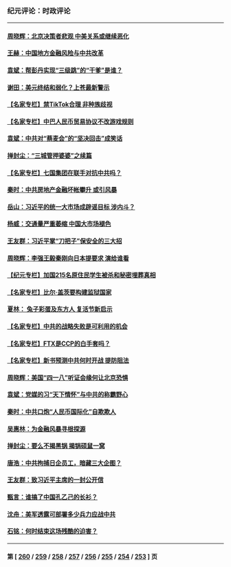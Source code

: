 ### 纪元评论：时政评论
---
#### [周晓辉：北京决策者悲观 中美关系或继续恶化](../../pages/nsc1025/n13967688.md) 
#### [王赫：中国地方金融风险与中共改革](../../pages/nsc1025/n13967231.md) 
#### [袁斌：帮彭丹实现“三级跳”的“干爹”是谁？](../../pages/nsc1025/n13967265.md) 
#### [谢田：美元终结和弱化？上苍最新警示](../../pages/nsc1025/n13966932.md) 
#### [【名家专栏】禁TikTok合理 非种族歧视](../../pages/nsc1025/n13966676.md) 
#### [【名家专栏】中巴人民币贸易协议不改游戏规则](../../pages/nsc1025/n13966628.md) 
#### [袁斌：中共对“蔡麦会”的“坚决回击”成笑话](../../pages/nsc1025/n13966372.md) 
#### [掸封尘：“三城管押婆婆”之续篇](../../pages/nsc1025/n13966294.md) 
#### [【名家专栏】七国集团在联手对抗中共吗？](../../pages/nsc1025/n13965757.md) 
#### [秦时：中共房地产金融坏帐攀升 或引风暴](../../pages/nsc1025/n13966038.md) 
#### [岳山：习近平的统一大市场成辟谣目标 涉内斗？](../../pages/nsc1025/n13965723.md) 
#### [杨威：交通量严重萎缩 中国大市场褪色](../../pages/nsc1025/n13965380.md) 
#### [王友群：习近平掌“刀把子”保安全的三大招](../../pages/nsc1025/n13965308.md) 
#### [周晓辉：李强王毅秦刚向日本提要求 演给谁看](../../pages/nsc1025/n13965209.md) 
#### [【纪元专栏】加国215名原住民学生被杀和秘密埋葬真相](../../pages/nsc1025/n13965187.md) 
#### [【名家专栏】比尔‧盖茨要构建监狱国家](../../pages/nsc1025/n13963766.md) 
#### [夏林： 兔子彩蛋及东方人 复活节新启示](../../pages/nsc1025/n13965188.md) 
#### [【名家专栏】中共的战略失败是可利用的机会](../../pages/nsc1025/n13964294.md) 
#### [【名家专栏】FTX是CCP的白手套吗？](../../pages/nsc1025/n13964456.md) 
#### [【名家专栏】新书预测中共何时开战 提防阻法](../../pages/nsc1025/n13964473.md) 
#### [周晓辉：美国“四一八”听证会缘何让北京恐惧](../../pages/nsc1025/n13964549.md) 
#### [袁斌：党媒的习“天下情怀”与中共的称霸野心](../../pages/nsc1025/n13964329.md) 
#### [秦时：中共口炮“人民币国际化”自欺欺人](../../pages/nsc1025/n13964490.md) 
#### [吴惠林：为金融风暴寻根探源](../../pages/nsc1025/n13964475.md) 
#### [掸封尘：要么不揭黑锅 揭锅硕鼠一窝](../../pages/nsc1025/n13964345.md) 
#### [唐浩：中共拘捕日企员工，暗藏三大企图？](../../pages/nsc1025/n13964108.md) 
#### [王友群：致习近平主席的一封公开信](../../pages/nsc1025/n13963950.md) 
#### [甄言：谁搞了中国孔乙己的长衫？](../../pages/nsc1025/n13964132.md) 
#### [沈舟：美军透露可部署多少兵力应战中共](../../pages/nsc1025/n13964067.md) 
#### [石铭：何时结束这场残酷的迫害？](../../pages/nsc1025/n13964016.md) 

---
#### 第 [ [260](./260.md) / [259](./259.md) / [258](./258.md) / [257](./257.md) / [256](./256.md) / [255](./255.md) / [254](./254.md) / [253](./253.md) ] 页
